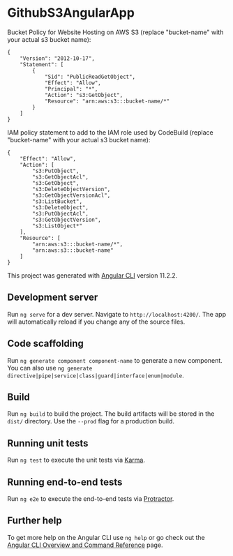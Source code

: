 # GithubS3AngularApp

Bucket Policy for Website Hosting on AWS S3 (replace "bucket-name" with your actual s3 bucket name):

```code
{
    "Version": "2012-10-17",
    "Statement": [
        {
            "Sid": "PublicReadGetObject",
            "Effect": "Allow",
            "Principal": "*",
            "Action": "s3:GetObject",
            "Resource": "arn:aws:s3:::bucket-name/*"
        }
    ]
}
```

IAM policy statement to add to the IAM role used by CodeBuild (replace "bucket-name" with your actual s3 bucket name):

```code
{
    "Effect": "Allow",
    "Action": [
        "s3:PutObject",
        "s3:GetObjectAcl",
        "s3:GetObject",
        "s3:DeleteObjectVersion",
        "s3:GetObjectVersionAcl",
        "s3:ListBucket",
        "s3:DeleteObject",
        "s3:PutObjectAcl",
        "s3:GetObjectVersion",
        "s3:ListObject*"
    ],
    "Resource": [
        "arn:aws:s3:::bucket-name/*",
        "arn:aws:s3:::bucket-name"
    ]
}

```

This project was generated with [Angular CLI](https://github.com/angular/angular-cli) version 11.2.2.

## Development server

Run `ng serve` for a dev server. Navigate to `http://localhost:4200/`. The app will automatically reload if you change any of the source files.

## Code scaffolding

Run `ng generate component component-name` to generate a new component. You can also use `ng generate directive|pipe|service|class|guard|interface|enum|module`.

## Build

Run `ng build` to build the project. The build artifacts will be stored in the `dist/` directory. Use the `--prod` flag for a production build.

## Running unit tests

Run `ng test` to execute the unit tests via [Karma](https://karma-runner.github.io).

## Running end-to-end tests

Run `ng e2e` to execute the end-to-end tests via [Protractor](http://www.protractortest.org/).

## Further help

To get more help on the Angular CLI use `ng help` or go check out the [Angular CLI Overview and Command Reference](https://angular.io/cli) page.
